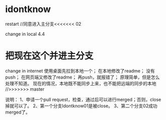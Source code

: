 # idontknow
restart
//同意进入主分支<<<<<<< 02

change in local 4.4

把现在这个并进主分支
=======
change in internet
使用桌面先拉到本地一个；
在本地修改了readme；
没有push；
在网页端又修改了readme；
再push，就报错了；
原理简单，但是怎么处理不知道。
现在的情况，本地既不能同步上来，也不能把远端的同步的本地
//>>>>>>> master



说明：
1、申请一个pull request，检查，通过后可以进行merged；否则，close掉就可以了。
2、第一个分支Idontknow01是被close。
3、第二个分支02成功merged了。